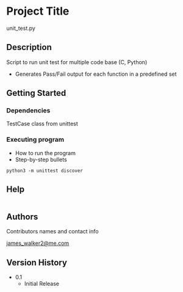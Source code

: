 # Project Title

unit_test.py

## Description

Script to run unit test for multiple code base (C, Python)
- Generates Pass/Fail output for each function in a predefined set

## Getting Started

### Dependencies
 TestCase class from unittest

### Executing program

* How to run the program
* Step-by-step bullets
```
python3 -m unittest discover

```

## Help

```
```

## Authors

Contributors names and contact info

james_walker2@me.com

## Version History

* 0.1
    * Initial Release

